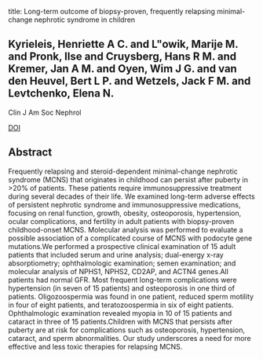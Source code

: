 title: Long-term outcome of biopsy-proven, frequently relapsing minimal-change nephrotic syndrome in children

## Kyrieleis, Henriette A C. and L"owik, Marije M. and Pronk, Ilse and Cruysberg, Hans R M. and Kremer, Jan A M. and Oyen, Wim J G. and van den Heuvel, Bert L P. and Wetzels, Jack F M. and Levtchenko, Elena N.
Clin J Am Soc Nephrol

<a href="https://doi.org/10.2215/CJN.05691108">DOI</a>

## Abstract
Frequently relapsing and steroid-dependent minimal-change nephrotic syndrome (MCNS) that originates in childhood can persist after puberty in >20% of patients. These patients require immunosuppressive treatment during several decades of their life. We examined long-term adverse effects of persistent nephrotic syndrome and immunosuppressive medications, focusing on renal function, growth, obesity, osteoporosis, hypertension, ocular complications, and fertility in adult patients with biopsy-proven childhood-onset MCNS. Molecular analysis was performed to evaluate a possible association of a complicated course of MCNS with podocyte gene mutations.We performed a prospective clinical examination of 15 adult patients that included serum and urine analysis; dual-energy x-ray absorptiometry; ophthalmologic examination; semen examination; and molecular analysis of NPHS1, NPHS2, CD2AP, and ACTN4 genes.All patients had normal GFR. Most frequent long-term complications were hypertension (in seven of 15 patients) and osteoporosis in one third of patients. Oligozoospermia was found in one patient, reduced sperm motility in four of eight patients, and teratozoospermia in six of eight patients. Ophthalmologic examination revealed myopia in 10 of 15 patients and cataract in three of 15 patients.Children with MCNS that persists after puberty are at risk for complications such as osteoporosis, hypertension, cataract, and sperm abnormalities. Our study underscores a need for more effective and less toxic therapies for relapsing MCNS.


